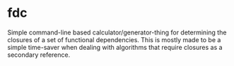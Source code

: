 # fdc
Simple command-line based calculator/generator-thing for determining the closures of a set of functional dependencies. This is mostly made to be a simple time-saver when dealing with algorithms that require closures as a secondary reference.
